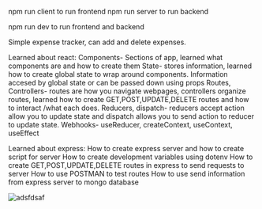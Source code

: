 npm run client to run frontend
npm run server to run backend

npm run dev to run frontend and backend

Simple expense tracker, can add and delete expenses.

Learned about react:
  Components- Sections of app, learned what components are and how to create them
  State- stores information, learned how to create global state to wrap around components. Information accesed by global state or can be passed down using props
  Routes, Controllers- routes are how you navigate webpages, controllers organize routes, learned how to create GET,POST,UPDATE,DELETE routes and how to interact 
  /what each does.
  Reducers, dispatch- reducers accept action allow you to update state and dispatch allows you to send action to reducer to update state.
  Webhooks- useReducer, createContext, useContext, useEffect
  
Learned about express:
  How to create express server and how to create script for server
  How to create development variables using dotenv
  How to create GET,POST,UPDATE,DELETE routes in express to send requests to server
  How to use POSTMAN to test routes
  How to use send information from express server to mongo database
  
 
 
![adsfdsaf](https://user-images.githubusercontent.com/72369993/184523113-fe3794a0-3f0b-4fae-be7b-af259ef7c001.PNG)
